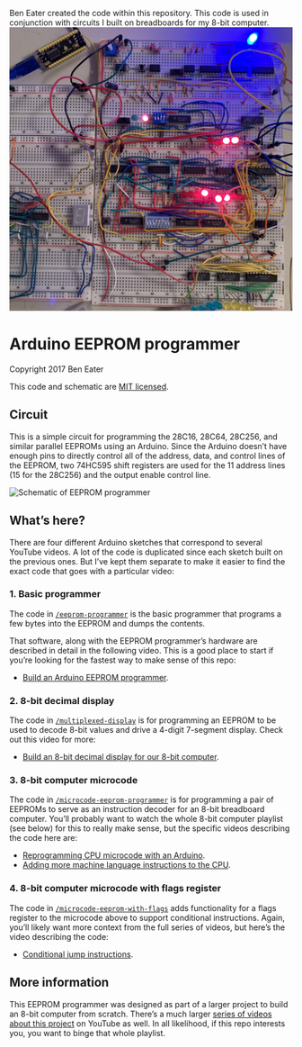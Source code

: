 Ben Eater created the code within this repository. This code is used in conjunction with circuits I built on breadboards for my 8-bit computer.
![my computer](demo/8-bit-computer.jpg)
# Arduino EEPROM programmer

Copyright 2017 Ben Eater

This code and schematic are [MIT licensed](http://en.wikipedia.org/wiki/MIT_License).

## Circuit

This is a simple circuit for programming the 28C16, 28C64, 28C256, and similar parallel EEPROMs using an Arduino. Since the Arduino doesn’t have enough pins to directly control all of the address, data, and control lines of the EEPROM, two 74HC595 shift registers are used for the 11 address lines (15 for the 28C256) and the output enable control line.

![Schematic of EEPROM programmer](https://raw.githubusercontent.com/beneater/eeprom-programmer/master/schematic.png)


## What’s here?

There are four different Arduino sketches that correspond to several YouTube videos. A lot of the code is duplicated since each sketch built on the previous ones. But I’ve kept them separate to make it easier to find the exact code that goes with a particular video:

### 1. Basic programmer

The code in [`/eeprom-programmer`](/eeprom-programmer) is the basic programmer that programs a few bytes into the EEPROM and dumps the contents.

That software, along with the EEPROM programmer’s hardware are described in detail in the following video. This is a good place to start if you’re looking for the fastest way to make sense of this repo:
- [Build an Arduino EEPROM programmer](https://youtu.be/K88pgWhEb1M).

### 2. 8-bit decimal display

The code in [`/multiplexed-display`](/multiplexed-display) is for programming an EEPROM to be used to decode 8-bit values and drive a 4-digit 7-segment display. Check out this video for more:
- [Build an 8-bit decimal display for our 8-bit computer](https://youtu.be/dLh1n2dErzE).

### 3. 8-bit computer microcode

The code in [`/microcode-eeprom-programmer`](/microcode-eeprom-programmer) is for programming a pair of EEPROMs to serve as an instruction decoder for an 8-bit breadboard computer. You’ll probably want to watch the whole 8-bit computer playlist (see below) for this to really make sense, but the specific videos describing the code here are:
- [Reprogramming CPU microcode with an Arduino](https://youtu.be/JUVt_KYAp-I).
- [Adding more machine language instructions to the CPU](https://youtu.be/FCscQGBIL-Y).

### 4. 8-bit computer microcode with flags register

The code in [`/microcode-eeprom-with-flags`](/microcode-eeprom-with-flags) adds functionality for a flags register to the microcode above to support conditional instructions. Again, you’ll likely want more context from the full series of videos, but here’s the video describing the code:
- [Conditional jump instructions](https://youtu.be/Zg1NdPKoosU).

## More information

This EEPROM programmer was designed as part of a larger project to build an 8-bit computer from scratch. There’s a much larger [series of videos about this project](https://www.youtube.com/playlist?list=PLowKtXNTBypGqImE405J2565dvjafglHU) on YouTube as well. In all likelihood, if this repo interests you, you want to binge that whole playlist.
